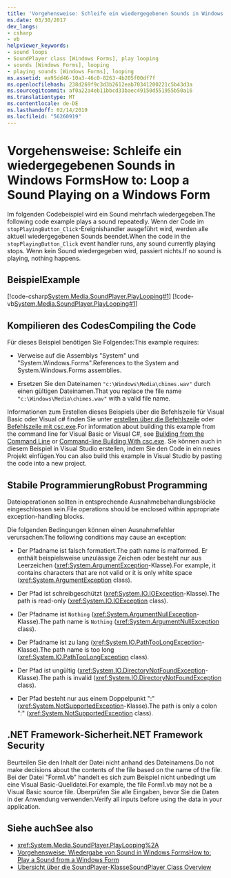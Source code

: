 ```yaml
---
title: 'Vorgehensweise: Schleife ein wiedergegebenen Sounds in Windows Forms'
ms.date: 03/30/2017
dev_langs:
- csharp
- vb
helpviewer_keywords:
- sound loops
- SoundPlayer class [Windows Forms], play looping
- sounds [Windows Forms], looping
- playing sounds [Windows Forms], looping
ms.assetid: ea95dd46-10a3-46c0-8263-4b205f00df7f
ms.openlocfilehash: 238d269f9c3d3b2612eab70341200221c5b43d3a
ms.sourcegitcommit: af0a22a4eb11bbcd33baec49150d551955b50a16
ms.translationtype: MT
ms.contentlocale: de-DE
ms.lasthandoff: 02/14/2019
ms.locfileid: "56260919"
---
```

# <a name="how-to-loop-a-sound-playing-on-a-windows-form"></a><span data-ttu-id="15c77-102">Vorgehensweise: Schleife ein wiedergegebenen Sounds in Windows Forms</span><span class="sxs-lookup"><span data-stu-id="15c77-102">How to: Loop a Sound Playing on a Windows Form</span></span>
<span data-ttu-id="15c77-103">Im folgenden Codebeispiel wird ein Sound mehrfach wiedergegeben.</span><span class="sxs-lookup"><span data-stu-id="15c77-103">The following code example plays a sound repeatedly.</span></span> <span data-ttu-id="15c77-104">Wenn der Code im `stopPlayingButton_Click`-Ereignishandler ausgeführt wird, werden alle aktuell wiedergegebenen Sounds beendet.</span><span class="sxs-lookup"><span data-stu-id="15c77-104">When the code in the `stopPlayingButton_Click` event handler runs, any sound currently playing stops.</span></span> <span data-ttu-id="15c77-105">Wenn kein Sound wiedergegeben wird, passiert nichts.</span><span class="sxs-lookup"><span data-stu-id="15c77-105">If no sound is playing, nothing happens.</span></span>  
  
## <a name="example"></a><span data-ttu-id="15c77-106">Beispiel</span><span class="sxs-lookup"><span data-stu-id="15c77-106">Example</span></span>  
 [!code-csharp[System.Media.SoundPlayer.PlayLooping#1](../../../../samples/snippets/csharp/VS_Snippets_Winforms/System.Media.SoundPlayer.PlayLooping/CS/Form1.cs#1)]
 [!code-vb[System.Media.SoundPlayer.PlayLooping#1](../../../../samples/snippets/visualbasic/VS_Snippets_Winforms/System.Media.SoundPlayer.PlayLooping/VB/Form1.vb#1)]  
  
## <a name="compiling-the-code"></a><span data-ttu-id="15c77-107">Kompilieren des Codes</span><span class="sxs-lookup"><span data-stu-id="15c77-107">Compiling the Code</span></span>  
 <span data-ttu-id="15c77-108">Für dieses Beispiel benötigen Sie Folgendes:</span><span class="sxs-lookup"><span data-stu-id="15c77-108">This example requires:</span></span>  
  
-   <span data-ttu-id="15c77-109">Verweise auf die Assemblys "System" und "System.Windows.Forms".</span><span class="sxs-lookup"><span data-stu-id="15c77-109">References to the System and System.Windows.Forms assemblies.</span></span>  
  
-   <span data-ttu-id="15c77-110">Ersetzen Sie den Dateinamen `"c:\Windows\Media\chimes.wav"` durch einen gültigen Dateinamen.</span><span class="sxs-lookup"><span data-stu-id="15c77-110">That you replace the file name `"c:\Windows\Media\chimes.wav"` with a valid file name.</span></span>  
  
 <span data-ttu-id="15c77-111">Informationen zum Erstellen dieses Beispiels über die Befehlszeile für Visual Basic oder Visual c# finden Sie unter [erstellen über die Befehlszeile](../../../visual-basic/reference/command-line-compiler/building-from-the-command-line.md) oder [Befehlszeile mit csc.exe](../../../csharp/language-reference/compiler-options/command-line-building-with-csc-exe.md).</span><span class="sxs-lookup"><span data-stu-id="15c77-111">For information about building this example from the command line for Visual Basic or Visual C#, see [Building from the Command Line](../../../visual-basic/reference/command-line-compiler/building-from-the-command-line.md) or [Command-line Building With csc.exe](../../../csharp/language-reference/compiler-options/command-line-building-with-csc-exe.md).</span></span> <span data-ttu-id="15c77-112">Sie können auch in diesem Beispiel in Visual Studio erstellen, indem Sie den Code in ein neues Projekt einfügen.</span><span class="sxs-lookup"><span data-stu-id="15c77-112">You can also build this example in Visual Studio by pasting the code into a new project.</span></span>  
  
## <a name="robust-programming"></a><span data-ttu-id="15c77-113">Stabile Programmierung</span><span class="sxs-lookup"><span data-stu-id="15c77-113">Robust Programming</span></span>  
 <span data-ttu-id="15c77-114">Dateioperationen sollten in entsprechende Ausnahmebehandlungsblöcke eingeschlossen sein.</span><span class="sxs-lookup"><span data-stu-id="15c77-114">File operations should be enclosed within appropriate exception-handling blocks.</span></span>  
  
 <span data-ttu-id="15c77-115">Die folgenden Bedingungen können einen Ausnahmefehler verursachen:</span><span class="sxs-lookup"><span data-stu-id="15c77-115">The following conditions may cause an exception:</span></span>  
  
-   <span data-ttu-id="15c77-116">Der Pfadname ist falsch formatiert.</span><span class="sxs-lookup"><span data-stu-id="15c77-116">The path name is malformed.</span></span> <span data-ttu-id="15c77-117">Er enthält beispielsweise unzulässige Zeichen oder besteht nur aus Leerzeichen (<xref:System.ArgumentException>-Klasse).</span><span class="sxs-lookup"><span data-stu-id="15c77-117">For example, it contains characters that are not valid or it is only white space (<xref:System.ArgumentException> class).</span></span>  
  
-   <span data-ttu-id="15c77-118">Der Pfad ist schreibgeschützt (<xref:System.IO.IOException>-Klasse).</span><span class="sxs-lookup"><span data-stu-id="15c77-118">The path is read-only (<xref:System.IO.IOException> class).</span></span>  
  
-   <span data-ttu-id="15c77-119">Der Pfadname ist `Nothing` (<xref:System.ArgumentNullException>-Klasse).</span><span class="sxs-lookup"><span data-stu-id="15c77-119">The path name is `Nothing` (<xref:System.ArgumentNullException> class).</span></span>  
  
-   <span data-ttu-id="15c77-120">Der Pfadname ist zu lang (<xref:System.IO.PathTooLongException>-Klasse).</span><span class="sxs-lookup"><span data-stu-id="15c77-120">The path name is too long (<xref:System.IO.PathTooLongException> class).</span></span>  
  
-   <span data-ttu-id="15c77-121">Der Pfad ist ungültig (<xref:System.IO.DirectoryNotFoundException>-Klasse).</span><span class="sxs-lookup"><span data-stu-id="15c77-121">The path is invalid (<xref:System.IO.DirectoryNotFoundException> class).</span></span>  
  
-   <span data-ttu-id="15c77-122">Der Pfad besteht nur aus einem Doppelpunkt ":" (<xref:System.NotSupportedException>-Klasse).</span><span class="sxs-lookup"><span data-stu-id="15c77-122">The path is only a colon ":" (<xref:System.NotSupportedException> class).</span></span>  
  
## <a name="net-framework-security"></a><span data-ttu-id="15c77-123">.NET Framework-Sicherheit</span><span class="sxs-lookup"><span data-stu-id="15c77-123">.NET Framework Security</span></span>  
 <span data-ttu-id="15c77-124">Beurteilen Sie den Inhalt der Datei nicht anhand des Dateinamens.</span><span class="sxs-lookup"><span data-stu-id="15c77-124">Do not make decisions about the contents of the file based on the name of the file.</span></span> <span data-ttu-id="15c77-125">Bei der Datei "Form1.vb" handelt es sich zum Beispiel nicht unbedingt um eine Visual Basic-Quelldatei.</span><span class="sxs-lookup"><span data-stu-id="15c77-125">For example, the file Form1.vb may not be a Visual Basic source file.</span></span> <span data-ttu-id="15c77-126">Überprüfen Sie alle Eingaben, bevor Sie die Daten in der Anwendung verwenden.</span><span class="sxs-lookup"><span data-stu-id="15c77-126">Verify all inputs before using the data in your application.</span></span>  
  
## <a name="see-also"></a><span data-ttu-id="15c77-127">Siehe auch</span><span class="sxs-lookup"><span data-stu-id="15c77-127">See also</span></span>
- <xref:System.Media.SoundPlayer.PlayLooping%2A>
- [<span data-ttu-id="15c77-128">Vorgehensweise: Wiedergabe von Sound in Windows Forms</span><span class="sxs-lookup"><span data-stu-id="15c77-128">How to: Play a Sound from a Windows Form</span></span>](../../../../docs/framework/winforms/controls/how-to-play-a-sound-from-a-windows-form.md)
- [<span data-ttu-id="15c77-129">Übersicht über die SoundPlayer-Klasse</span><span class="sxs-lookup"><span data-stu-id="15c77-129">SoundPlayer Class Overview</span></span>](../../../../docs/framework/winforms/controls/soundplayer-class-overview.md)
